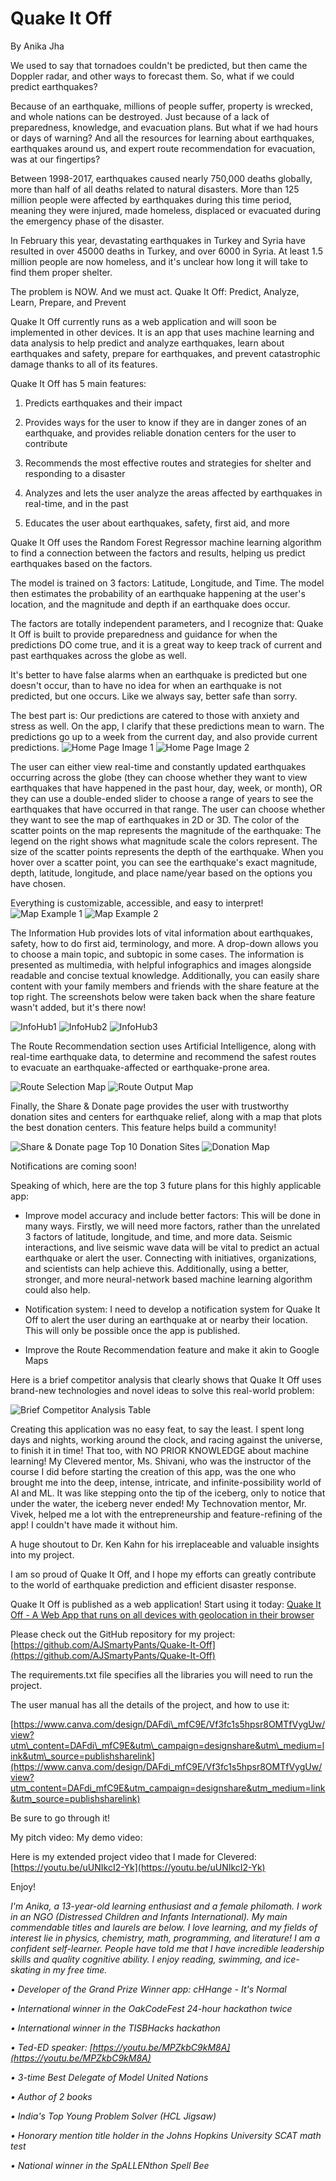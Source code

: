 # **Quake It Off**

By Anika Jha

We used to say that tornadoes couldn't be predicted, but then came the Doppler radar, and other ways to forecast them. So, what if we could predict earthquakes?

Because of an earthquake, millions of people suffer, property is wrecked, and whole nations can be destroyed. Just because of a lack of preparedness, knowledge, and evacuation plans. But what if we had hours or days of warning? And all the resources for learning about earthquakes, earthquakes around us, and expert route recommendation for evacuation, was at our fingertips?

Between 1998-2017, earthquakes caused nearly 750,000 deaths globally, more than half of all deaths related to natural disasters. More than 125 million people were affected by earthquakes during this time period, meaning they were injured, made homeless, displaced or evacuated during the emergency phase of the disaster.

In February this year, devastating earthquakes in Turkey and Syria have resulted in over 45000 deaths in Turkey, and over 6000 in Syria. At least 1.5 million people are now homeless, and it's unclear how long it will take to find them proper shelter.

The problem is NOW. And we must act. Quake It Off: Predict, Analyze, Learn, Prepare, and Prevent

Quake It Off currently runs as a web application and will soon be implemented in other devices. It is an app that uses machine learning and data analysis to help predict and analyze earthquakes, learn about earthquakes and safety, prepare for earthquakes, and prevent catastrophic damage thanks to all of its features.

Quake It Off has 5 main features:

1. Predicts earthquakes and their impact

2. Provides ways for the user to know if they are in danger zones of an earthquake, and provides reliable donation centers for the user to contribute

3. Recommends the most effective routes and strategies for shelter and responding to a disaster

4. Analyzes and lets the user analyze the areas affected by earthquakes in real-time, and in the past

5. Educates the user about earthquakes, safety, first aid, and more

Quake It Off uses the Random Forest Regressor machine learning algorithm to find a connection between the factors and results, helping us predict earthquakes based on the factors.

The model is trained on 3 factors: Latitude, Longitude, and Time. The model then estimates the probability of an earthquake happening at the user's location, and the magnitude and depth if an earthquake does occur.

The factors are totally independent parameters, and I recognize that: Quake It Off is built to provide preparedness and guidance for when the predictions DO come true, and it is a great way to keep track of current and past earthquakes across the globe as well.

It's better to have false alarms when an earthquake is predicted but one doesn't occur, than to have no idea for when an earthquake is not predicted, but one occurs. Like we always say, better safe than sorry.

The best part is: Our predictions are catered to those with anxiety and stress as well. On the app, I clarify that these predictions mean to warn.
The predictions go up to a week from the current day, and also provide current predictions.
![Home Page Image 1](https://github.com/AJSmartyPants/Quake-It-Off/blob/main/Images/HomePage1.png?raw=true)
![Home Page Image 2](https://github.com/AJSmartyPants/Quake-It-Off/blob/main/Images/HomePage2.png?raw=true)

The user can either view real-time and constantly updated earthquakes occurring across the globe (they can choose whether they want to view earthquakes that have happened in the past hour, day, week, or month), OR they can use a double-ended slider to choose a range of years to see the earthquakes that have occurred in that range. The user can choose whether they want to see the map of earthquakes in 2D or 3D. The color of the scatter points on the map represents the magnitude of the earthquake: The legend on the right shows what magnitude scale the colors represent. The size of the scatter points represents the depth of the earthquake. When you hover over a scatter point, you can see the earthquake's exact magnitude, depth, latitude, longitude, and place name/year based on the options you have chosen.

Everything is customizable, accessible, and easy to interpret! 
![Map Example 1](https://github.com/AJSmartyPants/Quake-It-Off/blob/main/Images/Map1.png?raw=true)
![Map Example 2](https://github.com/AJSmartyPants/Quake-It-Off/blob/main/Images/Map2.png?raw=true)

The Information Hub provides lots of vital information about earthquakes, safety, how to do first aid, terminology, and more. A drop-down allows you to choose a main topic, and subtopic in some cases. The information is presented as multimedia, with helpful infographics and images alongside readable and concise textual knowledge. Additionally, you can easily share content with your family members and friends with the share feature at the top right. The screenshots below were taken back when the share feature wasn't added, but it's there now!

![InfoHub1](https://github.com/AJSmartyPants/Quake-It-Off/blob/main/Images/InfoHub1.png?raw=true) 
![InfoHub2](https://github.com/AJSmartyPants/Quake-It-Off/blob/main/Images/InfoHub2.png?raw=true)
![InfoHub3](https://github.com/AJSmartyPants/Quake-It-Off/blob/main/Images/InfoHub3.png?raw=true)

The Route Recommendation section uses Artificial Intelligence, along with real-time earthquake data, to determine and recommend the safest routes to evacuate an earthquake-affected or earthquake-prone area.

![Route Selection Map](https://github.com/AJSmartyPants/Quake-It-Off/blob/main/Images/Route1.png?raw=true)
![Route Output Map](https://github.com/AJSmartyPants/Quake-It-Off/blob/main/Images/Route2.png?raw=true)

Finally, the Share & Donate page provides the user with trustworthy donation sites and centers for earthquake relief, along with a map that plots the best donation centers. This feature helps build a community!

![Share & Donate page Top 10 Donation Sites](https://github.com/AJSmartyPants/Quake-It-Off/blob/main/Images/ShareDonate1.png?raw=true)
![Donation Map](https://github.com/AJSmartyPants/Quake-It-Off/blob/main/Images/ShareDonate2.png?raw=true)

Notifications are coming soon!

Speaking of which, here are the top 3 future plans for this highly applicable app:
 - Improve model accuracy and include better factors: This will be done in many ways. Firstly, we will need more factors, rather than the unrelated 3 factors of latitude, longitude, and time, and more data. Seismic interactions, and live seismic wave data will be vital to predict an actual earthquake or alert the user. Connecting with initiatives, organizations, and scientists can help achieve this. Additionally, using a better, stronger, and more neural-network based machine learning algorithm could also help.

- Notification system: I need to develop a notification system for Quake It Off to alert the user during an earthquake at or nearby their location. This will only be possible once the app is published.

- Improve the Route Recommendation feature and make it akin to Google Maps

Here is a brief competitor analysis that clearly shows that Quake It Off uses brand-new technologies and novel ideas to solve this real-world problem:

![Brief Competitor Analysis Table](https://github.com/AJSmartyPants/Quake-It-Off/blob/main/Images/CompetitorAnalysis.png?raw=true)

Creating this application was no easy feat, to say the least. I spent long days and nights, working around the clock, and racing against the universe, to finish it in time! That too, with NO PRIOR KNOWLEDGE about machine learning! My Clevered mentor, Ms. Shivani, who was the instructor of the course I did before starting the creation of this app, was the one who brought me into the deep, intense, intricate, and infinite-possibility world of AI and ML. It was like stepping onto the tip of the iceberg, only to notice that under the water, the iceberg never ended!
My Technovation mentor, Mr. Vivek, helped me a lot with the entrepreneurship and feature-refining of the app! I couldn't have made it without him.

A huge shoutout to Dr. Ken Kahn for his irreplaceable and valuable insights into my project.

I am so proud of Quake It Off, and I hope my efforts can greatly contribute to the world of earthquake prediction and efficient disaster response.

Quake It Off is published as a web application! Start using it today:
[Quake It Off - A Web App that runs on all devices with geolocation in their browser](https://quakeitoff.streamlit.app/)

Please check out the GitHub repository for my project:
[https://github.com/AJSmartyPants/Quake-It-Off](https://github.com/AJSmartyPants/Quake-It-Off)

The requirements.txt file specifies all the libraries you will need to run the project.

The user manual has all the details of the project, and how to use it:

[https://www.canva.com/design/DAFdi\_mfC9E/Vf3fc1s5hpsr8OMTfVygUw/view?utm\_content=DAFdi\_mfC9E&utm\_campaign=designshare&utm\_medium=link&utm\_source=publishsharelink](https://www.canva.com/design/DAFdi_mfC9E/Vf3fc1s5hpsr8OMTfVygUw/view?utm_content=DAFdi_mfC9E&utm_campaign=designshare&utm_medium=link&utm_source=publishsharelink)

Be sure to go through it!

My pitch video: 
My demo video: 

Here is my extended project video that I made for Clevered: [https://youtu.be/uUNIkcI2-Yk](https://youtu.be/uUNIkcI2-Yk)

Enjoy!

*I'm Anika, a 13-year-old learning enthusiast and a female philomath. I work in an NGO (Distressed Children and Infants International). My main commendable titles and laurels are below. I love learning, and my fields of interest lie in physics, chemistry, math, programming, and literature! I am a confident self-learner. People have told me that I have incredible leadership skills and quality cognitive ability. I enjoy reading, swimming, and ice-skating in my free time.*

*• Developer of the Grand Prize Winner app: cHHange - It's Normal*

*• International winner in the OakCodeFest 24-hour hackathon twice*

*• International winner in the TISBHacks hackathon*

*• Ted-ED speaker: [https://youtu.be/MPZkbC9kM8A](https://youtu.be/MPZkbC9kM8A)*

*• 3-time Best Delegate of Model United Nations*

*• Author of 2 books*

*• India's Top Young Problem Solver (HCL Jigsaw)*

*• Honorary mention title holder in the Johns Hopkins University SCAT math test*

*• National winner in the SpALLENthon Spell Bee*
